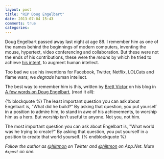 ```yaml
---
layout: post
title: "RIP Doug Engelbart"
date: 2013-07-04 15:43
comments: true
categories: 
---
```


Doug Engelbart passed away last night at age 88. I remember him as one of the names behind the beginnings of modern computers, inventing the mouse, hypertext, video conferencing and collaboration. But these were not the ends of his contributions, these were the *means* by which he tried to achieve [his intent](http://www.dougengelbart.org/pubs/augment-3906.html), to augment human intellect.

Too bad we use his inventions for Facebook, Twitter, Netflix, LOLCats and flame wars; we *degrade* human intellect.

The best way to remember him is this, written by [Brett Victor](http://twitter.com/worrydream) on his blog in [A few words on Doug Engelbart](http://worrydream.com/Engelbart/), (read it all):

{% blockquote %}
The least important question you can ask about Engelbart is, "What did he build?" By asking that question, you put yourself in a position to admire him, to stand in awe of his achievements, to worship him as a hero. But worship isn't useful to anyone. Not you, not him.

The most important question you can ask about Engelbart is, "What world was he trying to create?" By asking that question, you put yourself in a position to create that world yourself.
{% endblockquote %}

*Follow the author as [@hiltmon](https://twitter.com/hiltmon) on Twitter and [@hiltmon](http://alpha.app.net/hiltmon) on App.Net. Mute `#xpost` on one.*